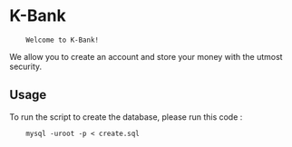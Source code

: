 # K-Bank

```
	Welcome to K-Bank!
```

We allow you to create an account and store your money with the utmost security.

## Usage

To run the script to create the database, please run this code : 

```
	mysql -uroot -p < create.sql
```
